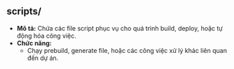 ## scripts/

- **Mô tả:** Chứa các file script phục vụ cho quá trình build, deploy, hoặc tự động hóa công việc.
- **Chức năng:**
  - Chạy prebuild, generate file, hoặc các công việc xử lý khác liên quan đến dự án.

